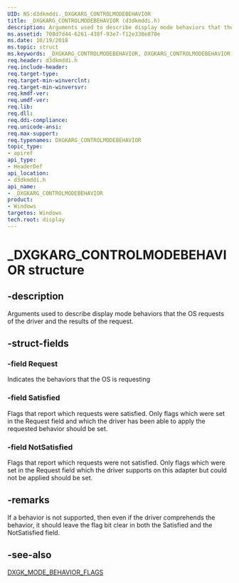 ```yaml
---
UID: NS:d3dkmddi._DXGKARG_CONTROLMODEBEHAVIOR
title: _DXGKARG_CONTROLMODEBEHAVIOR (d3dkmddi.h)
description: Arguments used to describe display mode behaviors that the OS requests of the driver and the results of the request.
ms.assetid: 708d7d44-6261-438f-93e7-f12e338e870e
ms.date: 10/19/2018
ms.topic: struct
ms.keywords: _DXGKARG_CONTROLMODEBEHAVIOR, DXGKARG_CONTROLMODEBEHAVIOR, *INOUT_PDXGKARG_CONTROLMODEBEHAVIOR
req.header: d3dkmddi.h
req.include-header:
req.target-type:
req.target-min-winverclnt:
req.target-min-winversvr:
req.kmdf-ver:
req.umdf-ver:
req.lib:
req.dll:
req.ddi-compliance:
req.unicode-ansi:
req.max-support:
req.typenames: DXGKARG_CONTROLMODEBEHAVIOR
topic_type:
- apiref
api_type:
- HeaderDef
api_location:
- d3dkmddi.h
api_name:
- _DXGKARG_CONTROLMODEBEHAVIOR
product: 
- Windows
targetos: Windows
tech.root: display
---
```


# _DXGKARG_CONTROLMODEBEHAVIOR structure

## -description

Arguments used to describe display mode behaviors that the OS requests of the driver and the results of the request.

## -struct-fields

### -field Request

Indicates the behaviors that the OS is requesting

### -field Satisfied

Flags that report which requests were satisfied.  Only flags which were set in the Request field and which the driver has been able to apply the requested behavior should be set.

### -field NotSatisfied

Flags that report which requests were not satisfied.  Only flags which were set in the Request field which the driver supports on this adapter but could not be applied should be set.

## -remarks

If a behavior is not supported, then even if the driver comprehends the behavior, it should leave the flag bit clear in both the Satisfied and the NotSatisfied field.

## -see-also

[DXGK_MODE_BEHAVIOR_FLAGS](../d3dkmddi/ns-d3dkmddi-_dxgk_mode_behavior_flags.md)
